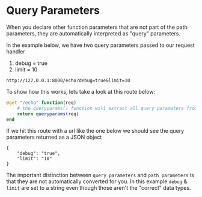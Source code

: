 # Query Parameters

When you declare other function parameters that are not part of the path parameters, they are automatically interpreted as "query" parameters.

In the example below, we have two query parameters passed to our request handler
1. debug = true 
2. limit = 10

```
http://127.0.0.1:8000/echo?debug=true&limit=10
```

To show how this works, lets take a look at this route below:

```julia
@get "/echo" function(req)
    # the queryparams() function will extract all query paramaters from the url 
    return queryparams(req)
end
```

If we hit this route with a url like the one below we should see the query parameters returned as a JSON object 

```
{
    "debug": "true",
    "limit": "10"
}
```

The important distinction between `query parameters` and `path parameters` is that they are not automatically converted for you. In this example `debug` & `limit` are set to a string even though those aren't the "correct" data types.